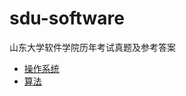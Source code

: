 # sdu-software
山东大学软件学院历年考试真题及参考答案

- [操作系统](https://github.com/wy-go/sdu-software/blob/main/os.md)
- [算法](https://github.com/wy-go/sdu-software/blob/main/alg.md)
